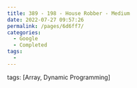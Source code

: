 ```yaml
---
title: 389 - 198 - House Robber - Medium
date: 2022-07-27 09:57:26
permalink: /pages/6d6ff7/
categories:
  - Google
  - Completed
tags:
  - 
---
```

tags: [Array, Dynamic Programming]